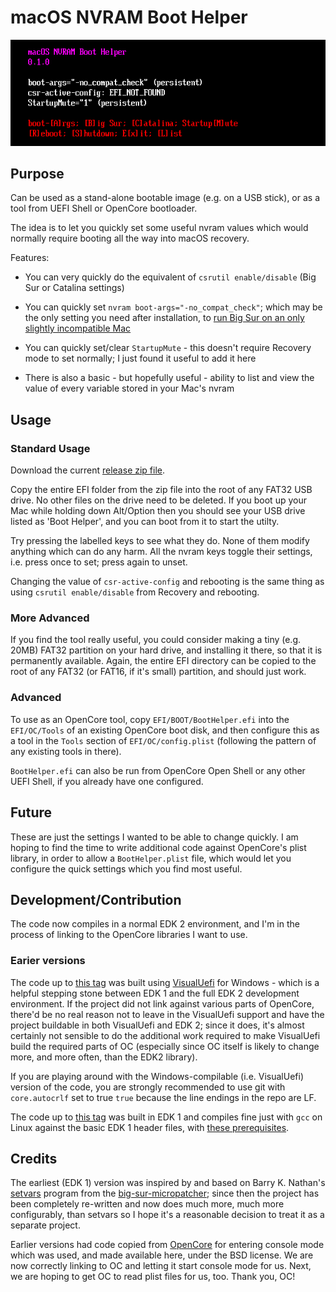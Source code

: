 # macOS NVRAM Boot Helper

![screenshot](./images/screenshot.png?raw=true)

## Purpose

Can be used as a stand-alone bootable image (e.g. on a USB stick), or as a tool from UEFI Shell or OpenCore bootloader.

The idea is to let you quickly set some useful nvram values which would normally require booting all the way into macOS recovery.

Features:

 - You can very quickly do the equivalent of `csrutil enable/disable` (Big Sur or Catalina settings)

 - You can quickly set `nvram boot-args="-no_compat_check"`; which may be the only setting you need after installation, to [run Big Sur on an only slightly incompatible Mac](https://forums.macrumors.com/threads/macos-11-big-sur-on-unsupported-macs-thread.2242172/page-181?post=28960530#post-28960530)

 - You can quickly set/clear `StartupMute` - this doesn't require Recovery mode to set normally; I just found it useful to add it here

 - There is also a basic - but hopefully useful - ability to list and view the value of every variable stored in your Mac's nvram

## Usage

### Standard Usage

Download the current [release zip file](../../releases/download/0.1.0/BootHelper.zip).

Copy the entire EFI folder from the zip file into the root of any FAT32 USB drive. No other files on the drive need to be deleted. If you boot up your Mac while holding down Alt/Option then you should see your USB drive listed as 'Boot Helper', and you can boot from it to start the utilty.

Try pressing the labelled keys to see what they do. None of them modify anything which can do any harm. All the nvram keys toggle their settings, i.e. press once to set; press again to unset.

Changing the value of `csr-active-config` and rebooting is the same thing as using `csrutil enable/disable` from Recovery and rebooting.

### More Advanced

If you find the tool really useful, you could consider making a tiny (e.g. 20MB) FAT32 partition on your hard drive, and installing it there, so that it is permanently available. Again, the entire EFI directory can be copied to the root of any FAT32 (or FAT16, if it's small) partition, and should just work.

### Advanced

To use as an OpenCore tool, copy `EFI/BOOT/BootHelper.efi` into the `EFI/OC/Tools` of an existing OpenCore boot disk, and then configure this as a tool in the `Tools` section of `EFI/OC/config.plist` (following the pattern of any existing tools in there).

`BootHelper.efi` can also be run from OpenCore Open Shell or any other UEFI Shell, if you already have one configured.

## Future

These are just the settings I wanted to be able to change quickly. I am hoping to find the time to write additional code against OpenCore's plist library, in order to allow a `BootHelper.plist` file, which would let you configure the quick settings which you find most useful.

## Development/Contribution

The code now compiles in a normal EDK 2 environment, and I'm in the process of linking to the OpenCore libraries I want to use.

### Earier versions

The code up to [this tag](../../tree/last-visualuefi) was built using [VisualUefi](https://github.com/ionescu007/VisualUefi) for Windows - which is a helpful stepping stone between EDK 1 and the full EDK 2 development environment. If the project did not link against various parts of OpenCore, there'd be no real reason not to leave in the VisualUefi support and have the project buildable in both VisualUefi and EDK 2; since it does, it's almost certainly not sensible to do the additional work required to make VisualUefi build the required parts of OC (especially since OC itself is likely to change more, and more often, than the EDK2 library).

If you are playing around with the Windows-compilable (i.e. VisualUefi) version of the code, you are strongly recommended to use git with `core.autocrlf` set to true `true` because the line endings in the repo are LF.

The code up to [this tag](../../tree/last-edk1) was built in EDK 1 and compiles fine just with `gcc` on Linux against the basic EDK 1 header files, with [these prerequisites](https://forums.macrumors.com/threads/macos-11-big-sur-on-unsupported-macs-thread.2242172/page-202?post=29009038#post-29009038).

## Credits

The earliest (EDK 1) version was inspired by and based on Barry K. Nathan's [setvars](https://github.com/barrykn/big-sur-micropatcher/tree/main/setvars) program from the [big-sur-micropatcher](https://github.com/barrykn/big-sur-micropatcher); since then the project has been completely re-written and now does much more, much more configurably, than setvars so I hope it's a reasonable decision to treat it as a separate project.

Earlier versions had code copied from [OpenCore](https://github.com/acidanthera/OpenCorePkg) for entering console mode which was used, and made available here, under the BSD license. We are now correctly linking to OC and letting it start console mode for us. Next, we are hoping to get OC to read plist files for us, too. Thank you, OC!
